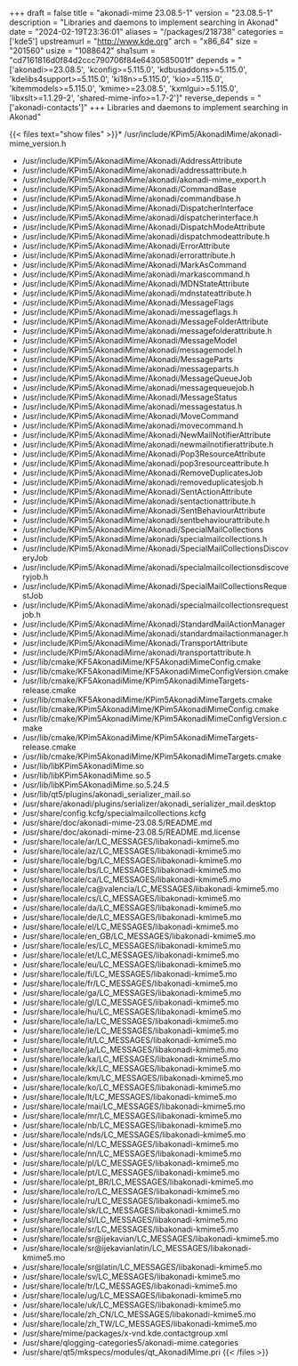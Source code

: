 +++
draft = false
title = "akonadi-mime 23.08.5-1"
version = "23.08.5-1"
description = "Libraries and daemons to implement searching in Akonad"
date = "2024-02-19T23:36:01"
aliases = "/packages/218738"
categories = ['kde5']
upstreamurl = "http://www.kde.org"
arch = "x86_64"
size = "201560"
usize = "1088642"
sha1sum = "cd7161816d0f84d2ccc790706f84e6430585001f"
depends = "['akonadi>=23.08.5', 'kconfig>=5.115.0', 'kdbusaddons>=5.115.0', 'kdelibs4support>=5.115.0', 'ki18n>=5.115.0', 'kio>=5.115.0', 'kitemmodels>=5.115.0', 'kmime>=23.08.5', 'kxmlgui>=5.115.0', 'libxslt>=1.1.29-2', 'shared-mime-info>=1.7-2']"
reverse_depends = "['akonadi-contacts']"
+++
Libraries and daemons to implement searching in Akonad"

{{< files text="show files" >}}* /usr/include/KPim5/AkonadiMime/akonadi-mime_version.h
* /usr/include/KPim5/AkonadiMime/Akonadi/AddressAttribute
* /usr/include/KPim5/AkonadiMime/akonadi/addressattribute.h
* /usr/include/KPim5/AkonadiMime/akonadi/akonadi-mime_export.h
* /usr/include/KPim5/AkonadiMime/Akonadi/CommandBase
* /usr/include/KPim5/AkonadiMime/akonadi/commandbase.h
* /usr/include/KPim5/AkonadiMime/Akonadi/DispatcherInterface
* /usr/include/KPim5/AkonadiMime/akonadi/dispatcherinterface.h
* /usr/include/KPim5/AkonadiMime/Akonadi/DispatchModeAttribute
* /usr/include/KPim5/AkonadiMime/akonadi/dispatchmodeattribute.h
* /usr/include/KPim5/AkonadiMime/Akonadi/ErrorAttribute
* /usr/include/KPim5/AkonadiMime/akonadi/errorattribute.h
* /usr/include/KPim5/AkonadiMime/Akonadi/MarkAsCommand
* /usr/include/KPim5/AkonadiMime/akonadi/markascommand.h
* /usr/include/KPim5/AkonadiMime/Akonadi/MDNStateAttribute
* /usr/include/KPim5/AkonadiMime/akonadi/mdnstateattribute.h
* /usr/include/KPim5/AkonadiMime/Akonadi/MessageFlags
* /usr/include/KPim5/AkonadiMime/akonadi/messageflags.h
* /usr/include/KPim5/AkonadiMime/Akonadi/MessageFolderAttribute
* /usr/include/KPim5/AkonadiMime/akonadi/messagefolderattribute.h
* /usr/include/KPim5/AkonadiMime/Akonadi/MessageModel
* /usr/include/KPim5/AkonadiMime/akonadi/messagemodel.h
* /usr/include/KPim5/AkonadiMime/Akonadi/MessageParts
* /usr/include/KPim5/AkonadiMime/akonadi/messageparts.h
* /usr/include/KPim5/AkonadiMime/Akonadi/MessageQueueJob
* /usr/include/KPim5/AkonadiMime/akonadi/messagequeuejob.h
* /usr/include/KPim5/AkonadiMime/Akonadi/MessageStatus
* /usr/include/KPim5/AkonadiMime/akonadi/messagestatus.h
* /usr/include/KPim5/AkonadiMime/Akonadi/MoveCommand
* /usr/include/KPim5/AkonadiMime/akonadi/movecommand.h
* /usr/include/KPim5/AkonadiMime/Akonadi/NewMailNotifierAttribute
* /usr/include/KPim5/AkonadiMime/akonadi/newmailnotifierattribute.h
* /usr/include/KPim5/AkonadiMime/Akonadi/Pop3ResourceAttribute
* /usr/include/KPim5/AkonadiMime/akonadi/pop3resourceattribute.h
* /usr/include/KPim5/AkonadiMime/Akonadi/RemoveDuplicatesJob
* /usr/include/KPim5/AkonadiMime/akonadi/removeduplicatesjob.h
* /usr/include/KPim5/AkonadiMime/Akonadi/SentActionAttribute
* /usr/include/KPim5/AkonadiMime/akonadi/sentactionattribute.h
* /usr/include/KPim5/AkonadiMime/Akonadi/SentBehaviourAttribute
* /usr/include/KPim5/AkonadiMime/akonadi/sentbehaviourattribute.h
* /usr/include/KPim5/AkonadiMime/Akonadi/SpecialMailCollections
* /usr/include/KPim5/AkonadiMime/akonadi/specialmailcollections.h
* /usr/include/KPim5/AkonadiMime/Akonadi/SpecialMailCollectionsDiscoveryJob
* /usr/include/KPim5/AkonadiMime/akonadi/specialmailcollectionsdiscoveryjob.h
* /usr/include/KPim5/AkonadiMime/Akonadi/SpecialMailCollectionsRequestJob
* /usr/include/KPim5/AkonadiMime/akonadi/specialmailcollectionsrequestjob.h
* /usr/include/KPim5/AkonadiMime/Akonadi/StandardMailActionManager
* /usr/include/KPim5/AkonadiMime/akonadi/standardmailactionmanager.h
* /usr/include/KPim5/AkonadiMime/Akonadi/TransportAttribute
* /usr/include/KPim5/AkonadiMime/akonadi/transportattribute.h
* /usr/lib/cmake/KF5AkonadiMime/KF5AkonadiMimeConfig.cmake
* /usr/lib/cmake/KF5AkonadiMime/KF5AkonadiMimeConfigVersion.cmake
* /usr/lib/cmake/KF5AkonadiMime/KPim5AkonadiMimeTargets-release.cmake
* /usr/lib/cmake/KF5AkonadiMime/KPim5AkonadiMimeTargets.cmake
* /usr/lib/cmake/KPim5AkonadiMime/KPim5AkonadiMimeConfig.cmake
* /usr/lib/cmake/KPim5AkonadiMime/KPim5AkonadiMimeConfigVersion.cmake
* /usr/lib/cmake/KPim5AkonadiMime/KPim5AkonadiMimeTargets-release.cmake
* /usr/lib/cmake/KPim5AkonadiMime/KPim5AkonadiMimeTargets.cmake
* /usr/lib/libKPim5AkonadiMime.so
* /usr/lib/libKPim5AkonadiMime.so.5
* /usr/lib/libKPim5AkonadiMime.so.5.24.5
* /usr/lib/qt5/plugins/akonadi_serializer_mail.so
* /usr/share/akonadi/plugins/serializer/akonadi_serializer_mail.desktop
* /usr/share/config.kcfg/specialmailcollections.kcfg
* /usr/share/doc/akonadi-mime-23.08.5/README.md
* /usr/share/doc/akonadi-mime-23.08.5/README.md.license
* /usr/share/locale/ar/LC_MESSAGES/libakonadi-kmime5.mo
* /usr/share/locale/az/LC_MESSAGES/libakonadi-kmime5.mo
* /usr/share/locale/bg/LC_MESSAGES/libakonadi-kmime5.mo
* /usr/share/locale/bs/LC_MESSAGES/libakonadi-kmime5.mo
* /usr/share/locale/ca/LC_MESSAGES/libakonadi-kmime5.mo
* /usr/share/locale/ca@valencia/LC_MESSAGES/libakonadi-kmime5.mo
* /usr/share/locale/cs/LC_MESSAGES/libakonadi-kmime5.mo
* /usr/share/locale/da/LC_MESSAGES/libakonadi-kmime5.mo
* /usr/share/locale/de/LC_MESSAGES/libakonadi-kmime5.mo
* /usr/share/locale/el/LC_MESSAGES/libakonadi-kmime5.mo
* /usr/share/locale/en_GB/LC_MESSAGES/libakonadi-kmime5.mo
* /usr/share/locale/es/LC_MESSAGES/libakonadi-kmime5.mo
* /usr/share/locale/et/LC_MESSAGES/libakonadi-kmime5.mo
* /usr/share/locale/eu/LC_MESSAGES/libakonadi-kmime5.mo
* /usr/share/locale/fi/LC_MESSAGES/libakonadi-kmime5.mo
* /usr/share/locale/fr/LC_MESSAGES/libakonadi-kmime5.mo
* /usr/share/locale/ga/LC_MESSAGES/libakonadi-kmime5.mo
* /usr/share/locale/gl/LC_MESSAGES/libakonadi-kmime5.mo
* /usr/share/locale/hu/LC_MESSAGES/libakonadi-kmime5.mo
* /usr/share/locale/ia/LC_MESSAGES/libakonadi-kmime5.mo
* /usr/share/locale/ie/LC_MESSAGES/libakonadi-kmime5.mo
* /usr/share/locale/it/LC_MESSAGES/libakonadi-kmime5.mo
* /usr/share/locale/ja/LC_MESSAGES/libakonadi-kmime5.mo
* /usr/share/locale/ka/LC_MESSAGES/libakonadi-kmime5.mo
* /usr/share/locale/kk/LC_MESSAGES/libakonadi-kmime5.mo
* /usr/share/locale/km/LC_MESSAGES/libakonadi-kmime5.mo
* /usr/share/locale/ko/LC_MESSAGES/libakonadi-kmime5.mo
* /usr/share/locale/lt/LC_MESSAGES/libakonadi-kmime5.mo
* /usr/share/locale/mai/LC_MESSAGES/libakonadi-kmime5.mo
* /usr/share/locale/mr/LC_MESSAGES/libakonadi-kmime5.mo
* /usr/share/locale/nb/LC_MESSAGES/libakonadi-kmime5.mo
* /usr/share/locale/nds/LC_MESSAGES/libakonadi-kmime5.mo
* /usr/share/locale/nl/LC_MESSAGES/libakonadi-kmime5.mo
* /usr/share/locale/nn/LC_MESSAGES/libakonadi-kmime5.mo
* /usr/share/locale/pl/LC_MESSAGES/libakonadi-kmime5.mo
* /usr/share/locale/pt/LC_MESSAGES/libakonadi-kmime5.mo
* /usr/share/locale/pt_BR/LC_MESSAGES/libakonadi-kmime5.mo
* /usr/share/locale/ro/LC_MESSAGES/libakonadi-kmime5.mo
* /usr/share/locale/ru/LC_MESSAGES/libakonadi-kmime5.mo
* /usr/share/locale/sk/LC_MESSAGES/libakonadi-kmime5.mo
* /usr/share/locale/sl/LC_MESSAGES/libakonadi-kmime5.mo
* /usr/share/locale/sr/LC_MESSAGES/libakonadi-kmime5.mo
* /usr/share/locale/sr@ijekavian/LC_MESSAGES/libakonadi-kmime5.mo
* /usr/share/locale/sr@ijekavianlatin/LC_MESSAGES/libakonadi-kmime5.mo
* /usr/share/locale/sr@latin/LC_MESSAGES/libakonadi-kmime5.mo
* /usr/share/locale/sv/LC_MESSAGES/libakonadi-kmime5.mo
* /usr/share/locale/tr/LC_MESSAGES/libakonadi-kmime5.mo
* /usr/share/locale/ug/LC_MESSAGES/libakonadi-kmime5.mo
* /usr/share/locale/uk/LC_MESSAGES/libakonadi-kmime5.mo
* /usr/share/locale/zh_CN/LC_MESSAGES/libakonadi-kmime5.mo
* /usr/share/locale/zh_TW/LC_MESSAGES/libakonadi-kmime5.mo
* /usr/share/mime/packages/x-vnd.kde.contactgroup.xml
* /usr/share/qlogging-categories5/akonadi-mime.categories
* /usr/share/qt5/mkspecs/modules/qt_AkonadiMime.pri
{{< /files >}}